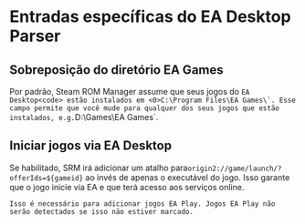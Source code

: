 # Entradas específicas do EA Desktop Parser

## Sobreposição do diretório EA Games
Por padrão, Steam ROM Manager assume que seus jogos do ``EA Desktop<code> estão instalados em <0>C:\Program Files\EA Games\`. Esse campo permite que você mude para qualquer dos seus jogos que estão instalados, e.g.``D:\Games\EA Games`.

## Iniciar jogos via EA Desktop
Se habilitado, SRM irá adicionar um atalho para`origin2://game/launch/?offerIds=${gameid}` ao invés de apenas o executável do jogo. Isso garante que o jogo inicie via EA e que terá acesso aos serviços online.

`Isso é necessário para adicionar jogos EA Play. Jogos EA Play não serão detectados se isso não estiver marcado.`

